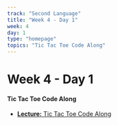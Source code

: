 ```yaml
---
track: "Second Language"
title: "Week 4 - Day 1"
week: 4
day: 1
type: "homepage"
topics: "Tic Tac Toe Code Along"
---
```



# Week 4 - Day 1

#### Tic Tac Toe Code Along
- [**Lecture:** Tic Tac Toe Code Along](/frontend-fundamentals/week-4/day-1/lecture-materials/tic-tac-toe-code-along/)

